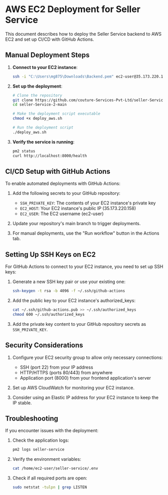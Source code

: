 # AWS EC2 Deployment for Seller Service

This document describes how to deploy the Seller Service backend to AWS EC2 and set up CI/CD with GitHub Actions.

## Manual Deployment Steps

1. **Connect to your EC2 instance**:
   ```bash
   ssh -i "C:\Users\mg875\Downloads\Backend.pem" ec2-user@35.173.220.158
   ```

2. **Set up the deployment**:
   ```bash
   # Clone the repository
   git clone https://github.com/couture-Services-Pvt-Ltd/seller-Service-2-main.git
   cd seller-Service-2-main

   # Make the deployment script executable
   chmod +x deploy_aws.sh

   # Run the deployment script
   ./deploy_aws.sh
   ```

3. **Verify the service is running**:
   ```bash
   pm2 status
   curl http://localhost:8000/health
   ```

## CI/CD Setup with GitHub Actions

To enable automated deployments with GitHub Actions:

1. Add the following secrets to your GitHub repository:
   - `SSH_PRIVATE_KEY`: The contents of your EC2 instance's private key
   - `EC2_HOST`: Your EC2 instance's public IP (35.173.220.158)
   - `EC2_USER`: The EC2 username (ec2-user)

2. Update your repository's main branch to trigger deployments.

3. For manual deployments, use the "Run workflow" button in the Actions tab.

## Setting Up SSH Keys on EC2

For GitHub Actions to connect to your EC2 instance, you need to set up SSH keys:

1. Generate a new SSH key pair or use your existing one:
   ```bash
   ssh-keygen -t rsa -b 4096 -f ~/.ssh/github-actions
   ```

2. Add the public key to your EC2 instance's authorized_keys:
   ```bash
   cat ~/.ssh/github-actions.pub >> ~/.ssh/authorized_keys
   chmod 600 ~/.ssh/authorized_keys
   ```

3. Add the private key content to your GitHub repository secrets as `SSH_PRIVATE_KEY`.

## Security Considerations

1. Configure your EC2 security group to allow only necessary connections:
   - SSH (port 22) from your IP address
   - HTTP/HTTPS (ports 80/443) from anywhere
   - Application port (8000) from your frontend application's server

2. Set up AWS CloudWatch for monitoring your EC2 instance.

3. Consider using an Elastic IP address for your EC2 instance to keep the IP stable.

## Troubleshooting

If you encounter issues with the deployment:

1. Check the application logs:
   ```bash
   pm2 logs seller-service
   ```

2. Verify the environment variables:
   ```bash
   cat /home/ec2-user/seller-service/.env
   ```

3. Check if all required ports are open:
   ```bash
   sudo netstat -tulpn | grep LISTEN
   ``` 